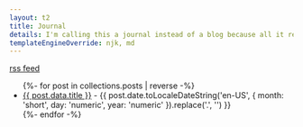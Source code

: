 ```yaml
---
layout: t2
title: Journal
details: I'm calling this a journal instead of a blog because all it really is are my thoughts and ramblings
templateEngineOverride: njk, md
---
```

[rss feed](/2feed/feeds.xml)
<ul>
{%- for post in collections.posts | reverse -%}
    <li><a style="font-style: normal;" href="{{ post.url }}">{{ post.data.title }}</a> - <span style=" font-style: normal;">{{ post.date.toLocaleDateString('en-US', { month: 'short', day: 'numeric', year: 'numeric' }).replace('.', '') }}</span></li>
  {%- endfor -%}
</ul>